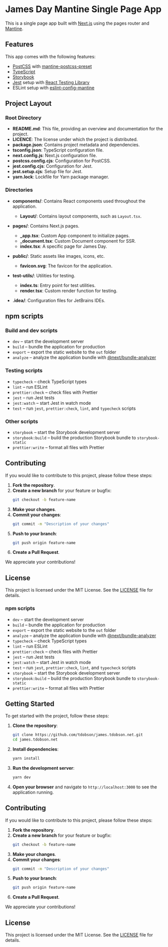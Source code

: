 # James Day Mantine Single Page App

This is a single page app built with [Next.js](https://nextjs.org/) using the pages router and [Mantine](https://mantine.dev/).

## Features

This app comes with the following features:

- [PostCSS](https://postcss.org/) with [mantine-postcss-preset](https://mantine.dev/styles/postcss-preset)
- [TypeScript](https://www.typescriptlang.org/)
- [Storybook](https://storybook.js.org/)
- [Jest](https://jestjs.io/) setup with [React Testing Library](https://testing-library.com/docs/react-testing-library/intro)
- ESLint setup with [eslint-config-mantine](https://github.com/mantinedev/eslint-config-mantine)

## Project Layout

### Root Directory

- **README.md**: This file, providing an overview and documentation for the project.
- **LICENCE**: The license under which the project is distributed.
- **package.json**: Contains project metadata and dependencies.
- **tsconfig.json**: TypeScript configuration file.
- **next.config.js**: Next.js configuration file.
- **postcss.config.cjs**: Configuration for PostCSS.
- **jest.config.cjs**: Configuration for Jest.
- **jest.setup.cjs**: Setup file for Jest.
- **yarn.lock**: Lockfile for Yarn package manager.

### Directories

- **components/**: Contains React components used throughout the application.
  - **Layout/**: Contains layout components, such as `Layout.tsx`.
- **pages/**: Contains Next.js pages.
  - **_app.tsx**: Custom App component to initialize pages.
  - **_document.tsx**: Custom Document component for SSR.
  - **index.tsx**: A specific page for James Day.
  
- **public/**: Static assets like images, icons, etc.
  - **favicon.svg**: The favicon for the application.
- **test-utils/**: Utilities for testing.
  - **index.ts**: Entry point for test utilities.
  - **render.tsx**: Custom render function for testing.
- **.idea/**: Configuration files for JetBrains IDEs.

## npm scripts

### Build and dev scripts

- `dev` – start the development server
- `build` – bundle the application for production
- `export` – export the static website to the `out` folder
- `analyze` – analyze the application bundle with [@next/bundle-analyzer](https://www.npmjs.com/package/@next/bundle-analyzer)

### Testing scripts

- `typecheck` – check TypeScript types
- `lint` – run ESLint
- `prettier:check` – check files with Prettier
- `jest` – run Jest tests
- `jest:watch` – start Jest in watch mode
- `test` – run `jest`, `prettier:check`, `lint`, and `typecheck` scripts

### Other scripts

- `storybook` – start the Storybook development server
- `storybook:build` – build the production Storybook bundle to `storybook-static`
- `prettier:write` – format all files with Prettier

## Contributing

If you would like to contribute to this project, please follow these steps:

1. **Fork the repository**.
2. **Create a new branch** for your feature or bugfix:
   ```sh
   git checkout -b feature-name
   ```
3. **Make your changes**.
4. **Commit your changes**:
   ```sh
   git commit -m "Description of your changes"
   ```
5. **Push to your branch**:
   ```sh
   git push origin feature-name
   ```
6. **Create a Pull Request**.

We appreciate your contributions!

## License

This project is licensed under the MIT License. See the [LICENSE](./LICENSE) file for details.

### npm scripts

- `dev` – start the development server
- `build` – bundle the application for production
- `export` – export the static website to the `out` folder
- `analyze` – analyze the application bundle with [@next/bundle-analyzer](https://www.npmjs.com/package/@next/bundle-analyzer)
- `typecheck` – check TypeScript types
- `lint` – run ESLint
- `prettier:check` – check files with Prettier
- `jest` – run Jest tests
- `jest:watch` – start Jest in watch mode
- `test` – run `jest`, `prettier:check`, `lint`, and `typecheck` scripts
- `storybook` – start the Storybook development server
- `storybook:build` – build the production Storybook bundle to `storybook-static`
- `prettier:write` – format all files with Prettier

## Getting Started

To get started with the project, follow these steps:

1. **Clone the repository**:
   ```sh
   git clone https://github.com/tdobson/james.tdobson.net.git
   cd james.tdobson.net
   ```

2. **Install dependencies**:
   ```sh
   yarn install
   ```

3. **Run the development server**:
   ```sh
   yarn dev
   ```

4. **Open your browser** and navigate to `http://localhost:3000` to see the application running.

## Contributing

If you would like to contribute to this project, please follow these steps:

1. **Fork the repository**.
2. **Create a new branch** for your feature or bugfix:
   ```sh
   git checkout -b feature-name
   ```
3. **Make your changes**.
4. **Commit your changes**:
   ```sh
   git commit -m "Description of your changes"
   ```
5. **Push to your branch**:
   ```sh
   git push origin feature-name
   ```
6. **Create a Pull Request**.

We appreciate your contributions!

## License

This project is licensed under the MIT License. See the [LICENSE](./LICENSE) file for details.
